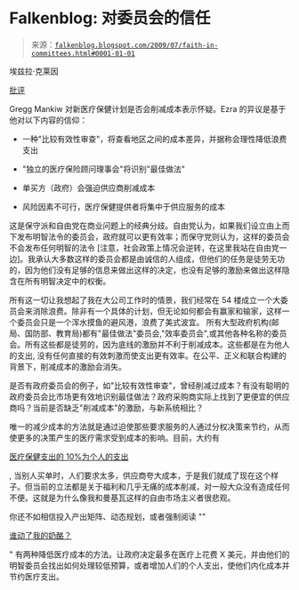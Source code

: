 <!--yml

类别: 未分类

日期: 2024-05-12 21:53:51

-->

# Falkenblog: 对委员会的信任

> 来源：[`falkenblog.blogspot.com/2009/07/faith-in-committees.html#0001-01-01`](http://falkenblog.blogspot.com/2009/07/faith-in-committees.html#0001-01-01)

埃兹拉·克莱因

[批评](http://voices.washingtonpost.com/ezra-klein/2009/07/the_unbearable_lightness_of_gr.html)

Gregg Mankiw 对新医疗保健计划是否会削减成本表示怀疑。Ezra 的异议是基于他对以下内容的信仰：

+   一种"比较有效性审查"，将查看地区之间的成本差异，并据称会理性降低浪费支出

+   "独立的医疗保险顾问理事会"将识别"最佳做法"

+   单买方（政府）会强迫供应商削减成本

+   风险因素不可行，医疗保健提供者将集中于供应服务的成本

这是保守派和自由党在商业问题上的经典分歧。自由党认为，如果我们设立由上而下发布明智法令的委员会，政府就可以更有效率；而保守党则认为，这样的委员会不会发布任何明智的法令 [注意，社会政策上情况会逆转，在这里我站在自由党一边]。我承认大多数这样的委员会都是由诚信的人组成，但他们的任务是徒劳无功的，因为他们没有足够的信息来做出这样的决定，也没有足够的激励来做出这样隐含在所有明智决定中的权衡。

所有这一切让我想起了我在大公司工作时的情景，我们经常在 54 楼成立一个大委员会来消除浪费。除非有一个具体的计划，但无论如何都会有赢家和输家，这样一个委员会只是一个浑水摸鱼的避风港，浪费了美式波宜。 所有大型政府机构(邮局、国防部、教育局)都有"最佳做法"委员会,"效率委员会",或其他各种名称的委员会。所有这些都是徒劳的，因为底线的激励并不利于削减成本。这些都是在为他人的支出, 没有任何直接的有效刺激而使支出更有效率。在公平、正义和联合构建的背景下，削减成本的激励会消失。

是否有政府委员会的例子，如"比较有效性审查"，曾经削减过成本？有没有聪明的政府委员会比市场更有效地识别最佳做法？政府采购商实际上找到了更便宜的供应商吗？当前是否缺乏"削减成本"的激励，与新系统相比？

唯一的减少成本的方法就是通过迫使那些要求服务的人通过分权决策来节约，从而使更多的决策产生的医疗需求受到成本的影响。目前，大约有

[医疗保健支出的 10%为个人的支出](http://econlog.econlib.org/archives/2009/06/marcus_welby_wa.html)

, 当别人买单时，人们要求太多，供应商夸大成本，于是我们就成了现在这个样子。但当前的立法都是关于福利和几乎无痛的成本削减，对一般大众没有造成任何不便。这就是为什么像我和曼基瓦这样的自由市场主义者很悲观。

你还不如相信投入产出矩阵、动态规划，或者强制阅读 ""

[谁动了我的奶酪？](http://www.whomovedmycheese.com/)

" 有两种降低医疗成本的方法。让政府决定最多在医疗上花费 X 美元，并由他们的明智委员会找出如何处理较低预算，或者增加人们的个人支出，使他们内化成本并节约医疗支出。
